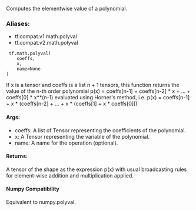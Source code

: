 Computes the elementwise value of a polynomial.
### Aliases:
- tf.compat.v1.math.polyval
- tf.compat.v2.math.polyval

```
 tf.math.polyval(
    coeffs,
    x,
    name=None
)
```
If x is a tensor and coeffs is a list n + 1 tensors, this function returns the value of the n-th order polynomial
p(x) = coeffs[n-1] + coeffs[n-2] * x + ... + coeffs[0] * x**(n-1)
evaluated using Horner's method, i.e.
p(x) = coeffs[n-1] + x * (coeffs[n-2] + ... + x * (coeffs[1] + x * coeffs[0]))
#### Args:
- coeffs: A list of Tensor representing the coefficients of the polynomial.
- x: A Tensor representing the variable of the polynomial.
- name: A name for the operation (optional).
#### Returns:
A tensor of the shape as the expression p(x) with usual broadcasting rules for element-wise addition and multiplication applied.
#### Numpy Compatibility
Equivalent to numpy.polyval.
